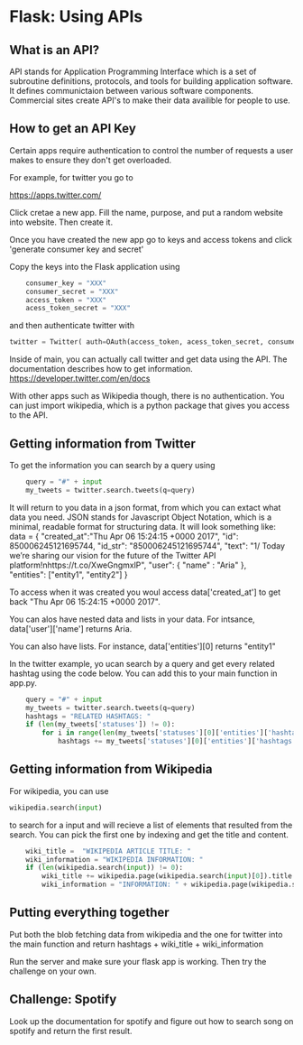 
#  Flask: Using APIs

## What is an API? 
API stands for Application Programming Interface which is a set of subroutine definitions, protocols, and tools for building application software. It defines communictaion between various software components. Commercial sites create API's to make their data availible for people to use. 


## How to get an API Key 
Certain apps require authentication to control the number of requests a user makes to ensure they don't get overloaded. 

For example, for twitter you go to 

https://apps.twitter.com/

Click cretae a new app. Fill the name, purpose, and put a random website into website. Then create it. 

Once you have created the new app go to keys and access tokens and click 'generate consumer key and secret'

Copy the keys into the Flask application using 

```python
    consumer_key = "XXX"
    consumer_secret = "XXX"
    access_token = "XXX"
    acess_token_secret = "XXX"
```

and then authenticate twitter with 
```python
twitter = Twitter( auth=OAuth(access_token, acess_token_secret, consumer_key, consumer_secret) )
```

Inside of main, you can actually call twitter and get data using the API. The documentation describes how to get information.  https://developer.twitter.com/en/docs


With other apps such as Wikipedia though, there is no authentication. You can just import wikipedia, which is a python package that gives you access to the API. 


## Getting information from Twitter 

To get the information you can search by a query using 
```python
    query = "#" + input
    my_tweets = twitter.search.tweets(q=query)
```

It will return to you data in a json format, from which you can extact what data you need. 
JSON stands for Javascript Object Notation, which is a minimal, readable format for structuring data. It will look something like: 
data = 
{
 "created_at":"Thu Apr 06 15:24:15 +0000 2017",
 "id": 850006245121695744,
 "id_str": "850006245121695744",
 "text": "1/ Today we’re sharing our vision for the future of the Twitter API platform!nhttps://t.co/XweGngmxlP",
 "user": { 
        "name" : "Aria"
    },  
 "entities": ["entity1", "entity2"]
}

To access when it was created you woul access data['created_at'] to get back "Thu Apr 06 15:24:15 +0000 2017". 

You can alos have nested data and lists in your data. For intsance, data['user']['name'] returns Aria. 

You can also have lists. For instance, data['entities'][0] returns "entity1"

In the twitter example, yo ucan search by a query and get every related hashtag using the code below. You can add this to your main function in app.py. 

```python
    query = "#" + input
    my_tweets = twitter.search.tweets(q=query)
    hashtags = "RELATED HASHTAGS: " 
    if (len(my_tweets['statuses']) != 0):
        for i in range(len(my_tweets['statuses'][0]['entities']['hashtags'])):
            hashtags += my_tweets['statuses'][0]['entities']['hashtags'][i]['text'] + "  "
```


## Getting information from Wikipedia 

For wikipedia, you can use 

```python
wikipedia.search(input)
```

to search for a input and will recieve a list of elements that resulted from the search. 
You can pick the first one by indexing and get the title and content. 



```python
    wiki_title =  "WIKIPEDIA ARTICLE TITLE: "
    wiki_information = "WIKIPEDIA INFORMATION: "
    if (len(wikipedia.search(input)) != 0):
        wiki_title += wikipedia.page(wikipedia.search(input)[0]).title + "  \n\n"
        wiki_information = "INFORMATION: " + wikipedia.page(wikipedia.search(input)[0]).content + "  \n\n"
```



##  Putting everything together 

Put both the blob fetching data from wikipedia and the one for twitter into the main function and return hashtags + wiki_title +  wiki_information

Run the server and make sure your flask app is working. Then try the challenge on your own. 

## Challenge: Spotify 

Look up the documentation for spotify and figure out how to search song on spotify and return the first result. 

